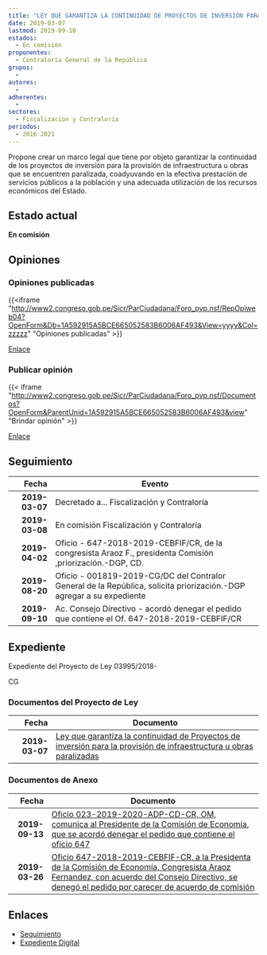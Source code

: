 ```yaml
---
title: "LEY QUE GARANTIZA LA CONTINUIDAD DE PROYECTOS DE INVERSIÓN PARA LA PROVISIÓN DE INFRAESTRUCTURA U OBRAS PARALIZADAS"
date: 2019-03-07
lastmod: 2019-09-10
estados: 
  - En comisión
proponentes: 
  - Contraloría General de la República
grupos: 
  - 
autores: 
  - 
adherentes: 
  - 
sectores: 
  - Fiscalización y Contraloría
periodos: 
  - 2016-2021
---
```


Propone crear un marco legal que tiene por objeto garantizar la continuidad de los proyectos de inversión para la provisión de infraestructura u obras que se encuentren paralizada, coadyuvando en la efectiva prestación de servicios públicos a la población y una adecuada utilización de los recursos económicos del Estado.


## Estado actual

**En comisión**

## Opiniones

### Opiniones publicadas

{{<iframe "http://www2.congreso.gob.pe/Sicr/ParCiudadana/Foro_pvp.nsf/RepOpiweb04?OpenForm&Db=1A592915A5BCE665052583B6006AF493&View=yyyy&Col=zzzzz" "Opiniones publicadas" >}}

[Enlace](http://www2.congreso.gob.pe/Sicr/ParCiudadana/Foro_pvp.nsf/RepOpiweb04?OpenForm&Db=1A592915A5BCE665052583B6006AF493&View=yyyy&Col=zzzzz)
### Publicar opinión

{{< iframe "http://www2.congreso.gob.pe/Sicr/ParCiudadana/Foro_pvp.nsf/Documentos?OpenForm&ParentUnid=1A592915A5BCE665052583B6006AF493&view" "Brindar opinión" >}}

[Enlace](http://www2.congreso.gob.pe/Sicr/ParCiudadana/Foro_pvp.nsf/Documentos?OpenForm&ParentUnid=1A592915A5BCE665052583B6006AF493&view)

## Seguimiento

| Fecha | Evento |
|------:|--------|
| **2019-03-07** | Decretado a... Fiscalización y Contraloría|
| **2019-03-08** | En comisión Fiscalización y Contraloría|
| **2019-04-02** | Oficio - 647-2018-2019-CEBFIF/CR, de la congresista Araoz F., presidenta Comisión ,priorización.-DGP, CD.|
| **2019-08-20** | Oficio - 001819-2019-CG/DC del Contralor General de la República, solicita priorización.-DGP agregar a su expediente|
| **2019-09-10** | Ac. Consejo Directivo - acordó denegar el pedido que contiene el Of. 647-2018-2019-CEBFIF/CR|


## Expediente

Expediente del Proyecto de Ley 03995/2018-

CG


### Documentos del Proyecto de Ley

| Fecha | Documento |
|------:|--------|
| **2019-03-07** | [Ley que garantiza la continuidad de Proyectos de inversión para la provisión de infraestructura u obras paralizadas](http://www.leyes.congreso.gob.pe/Documentos/2016_2021/Proyectos_de_Ley_y_de_Resoluciones_Legislativas/PL0399520190305.pdf) |

### Documentos de Anexo

| Fecha | Documento |
|------:|--------|
| **2019-09-13** | [Oficio 023-2019-2020-ADP-CD-CR, OM, comunica al Presidente de la Comisión de Economía, que se acordó denegar el pedido que contiene el oficio 647](http://www.leyes.congreso.gob.pe/Documentos/2016_2021/Oficios/Oficialia_Mayor/OFICIO-023-2019-2020-ADP-CD-CR.pdf) |
| **2019-03-26** | [Oficio 647-2018-2019-CEBFIF-CR, a la Presidenta de la Comisión de Economía, Congresista Araoz Fernandez, con acuerdo del Consejo Directivo, se denegó el pedido por carecer de acuerdo de comisión](http://www.leyes.congreso.gob.pe/Documentos/2016_2021/Consejo_Directivo/Pedidos_Pase_a_Comision/OFICIO-647-2018-2019-CEBFIF-CR.pdf) |

## Enlaces 

- [Seguimiento](http://www2.congreso.gob.pe/Sicr/TraDocEstProc/CLProLey2016.nsf/f7fff46988ca05b1052578e100829cc7/9c85bfd2aed8af38052583b6005b10c5?OpenDocument)
- [Expediente Digital](http://www2.congreso.gob.pe/Sicr/TraDocEstProc/CLProLey2016.nsf/f7fff46988ca05b1052578e100829cc7/9c85bfd2aed8af38052583b6005b10c5?OpenDocument&Click=05257FB7005EB655.eb71d0cf91d8294e05256cdf006b5706/$Body/0.1C6C)
